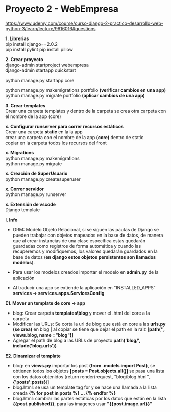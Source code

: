 # Proyecto 2 - WebEmpresa  
https://www.udemy.com/course/curso-django-2-practico-desarrollo-web-python-3/learn/lecture/9616016#questions

**1. Librerias**  
pip install django==2.0.2  
pip install pylint
pip install pillow

**2. Crear proyecto**  
django-admin startproject webempresa  
django-admin startapp quickstart   

python manage.py startapp core     
  
python manage.py makemigrations portfolio **(verificar cambios en una app)**  
python manage.py migrate portfolio **(aplicar cambios de una app)**  
    

**3. Crear templates**  
Crear una carpeta templates y dentro de la carpeta se crea otra carpeta con el nombre de la app (core)  


**x. Configurar runserver para correr recursos estáticos**  
Crear una carpeta **static** en la la app  
crear una carpeta con el nombre de la app **(core)** dentro de static  
copiar en la carpeta todos los recursos del front  

**x. Migrations**  
python manage.py makemigrations  
python manage.py migrate  

**x. Creación de SuperUsuario**  
python manage.py createsuperuser 

**x. Correr servidor**  
python manage.py runserver

**x. Extensión de vscode**  
Django template  
  
  
  
**I. Info**  
- ORM: Modelo Objeto Relacional, si se siguen las pautas de Django se pueden trabajar con objetos 
mapeados en la base de datos, de manera que al crear instancias de una clase específica estas quedarán guardadas 
como registros de forma automática y cuando las recuperemos y modifiquemos, los valores quedarán guardados en la 
base de datos (**en django estos objetos persistentes son llamados modelos**).   
  
- Para usar los modelos creados importar el modelo en **admin.py** de la aplicación  
  
- Al traducir una app se extiende la aplicación en "INSTALLED_APPS" **services ->  services.apps.ServicesConfig**  

**E1. Mover un template de core -> app**  
- blog: Crear carpeta **templates\blog**  y mover el .html del core a la carpeta  
- Modificar las URLs: Se corta la url de blog que está en core a las **urls.py (se crea)** en blog | al 
copiar se tiene que dejar el path en la raiz **[path('', views.blog, name ="blog")]**  
- Agregar el path de blog a las URLs de proyecto **path('blog/', include('blog.urls'))**  

**E2. Dinamizar el template**   
- blog: en **views.py** importar los post **(from .models import Post)**, se obtienen 
todos los objetos **[posts = Post.objects.all()]** se pasa una lista con los datos obtenidos [return render(request, "blog/blog.html",**{'posts':posts}**)]
- blog.html: se usa un template tag for y se hace una llamada a la lista creada **{% for post in posts %} ...   {% endfor %}**  
- blog.html: cambiar las partes estáticas por los datos que están en la lista  **{{post.published}}**, para las imagenes usar **"{{post.image.url}}"**  

